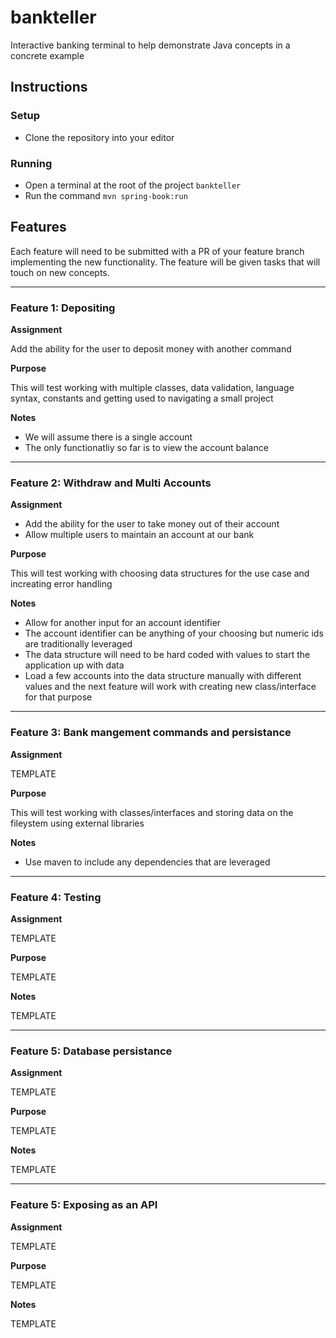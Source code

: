 # bankteller
Interactive banking terminal to help demonstrate Java concepts in a concrete example

## Instructions
### Setup
- Clone the repository into your editor

### Running
- Open a terminal at the root of the project `bankteller`
- Run the command `mvn spring-book:run`

## Features
Each feature will need to be submitted with a PR of your feature branch implementing the new functionality.  The feature will be given tasks that will touch on new concepts.

---
### Feature 1: Depositing
**Assignment**

Add the ability for the user to deposit money with another command

**Purpose**

This will test working with multiple classes, data validation, language syntax, constants and getting used to navigating a small project

**Notes**

- We will assume there is a single account
- The only functionatliy so far is to view the account balance

---
### Feature 2: Withdraw and Multi Accounts
**Assignment**

- Add the ability for the user to take money out of their account
- Allow multiple users to maintain an account at our bank

**Purpose**

This will test working with choosing data structures for the use case and increating error handling

**Notes**

- Allow for another input for an account identifier
- The account identifier can be anything of your choosing but numeric ids are traditionally leveraged
- The data structure will need to be hard coded with values to start the application up with data
- Load a few accounts into the data structure manually with different values and the next feature will work with creating new class/interface for that purpose

---
### Feature 3: Bank mangement commands and persistance
**Assignment**

TEMPLATE

**Purpose**

This will test working with classes/interfaces and storing data on the fileystem using external libraries

**Notes**
- Use maven to include any dependencies that are leveraged

---
### Feature 4: Testing
**Assignment**

TEMPLATE

**Purpose**

TEMPLATE

**Notes**

TEMPLATE

---
### Feature 5: Database persistance
**Assignment**

TEMPLATE

**Purpose**

TEMPLATE

**Notes**

TEMPLATE

---
### Feature 5: Exposing as an API
**Assignment**

TEMPLATE

**Purpose**

TEMPLATE

**Notes**

TEMPLATE

